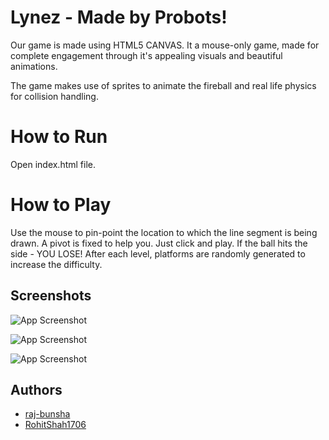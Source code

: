 
# Lynez - Made by Probots!

Our game is made using HTML5 CANVAS. It a mouse-only game, made for complete engagement through it's appealing visuals and beautiful animations.

The game makes use of sprites to animate the fireball and real life physics for collision handling.

# How to Run
Open index.html file. 

# How to Play 
Use the mouse to pin-point the location to which the line segment is being drawn. A pivot is fixed to help you.
Just click and play. If the ball hits the side - YOU LOSE! After each level, platforms are randomly generated to increase the difficulty.



## Screenshots

![App Screenshot](https://github.com/probotsRR/lynez/blob/main/screenshots/1.PNG)

![App Screenshot](https://github.com/probotsRR/lynez/blob/main/screenshots/2.PNG)

![App Screenshot](https://github.com/probotsRR/lynez/blob/main/screenshots/3.PNG)


## Authors

- [raj-bunsha](https://github.com/raj-bunsha)
- [RohitShah1706](https://github.com/RohitShah1706)

